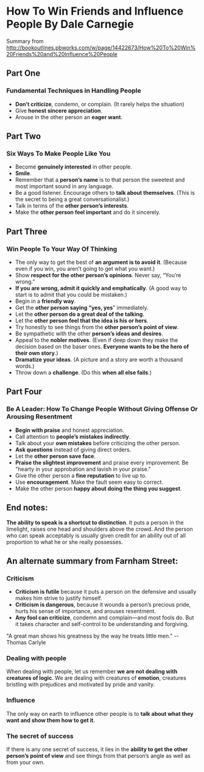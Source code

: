 # How To Win Friends and Influence People By Dale Carnegie

Summary from 
http://bookoutlines.pbworks.com/w/page/14422673/How%20To%20Win%20Friends%20and%20Influence%20People

## Part One

### Fundamental Techniques in Handling People

- **Don’t criticize**, condemn, or complain. (It rarely helps the situation)
- Give **honest sincere appreciation**.
- Arouse in the other person an **eager want**.

## Part Two

### Six Ways To Make People Like You

- Become **genuinely interested** in other people.
- **Smile**.
- Remember that a **person’s name** is to that person the sweetest and most 
  important sound in any language.
- Be a good listener. Encourage others to **talk about themselves**. (This is 
  the secret to being a great conversationalist.)
- Talk in terms of the **other person’s interests**.
- Make the **other person feel important** and do it sincerely.

## Part Three

### Win People To Your Way Of Thinking

- The only way to get the best of **an argument is to avoid it**. (Because even 
  if you win, you aren’t going to get what you want.)
- Show **respect for the other person’s opinions**. Never say, “You’re wrong.”
- **If you are wrong, admit it quickly and emphatically**. (A good way to start 
  is to admit that you could be mistaken.)
- Begin in a **friendly way**.
- Get the **other person saying “yes, yes**” immediately.
- Let the **other person do a great deal of the talking**.
- Let the **other person feel that the idea is his or hers**.
- Try honestly to see things from the **other person’s point of view**.
- Be sympathetic with the other **person’s ideas and desires**.
- Appeal to the **nobler motives**. (Even if deep down they make the decision 
  based on the baser ones. **Everyone wants to be the hero of their own 
  story**.)
- **Dramatize your ideas**. (A picture and a story are worth a thousand words.)
- Throw down a **challenge**. (Do this **when all else fails**.) 

## Part Four

### Be A Leader: How To Change People Without Giving Offense Or Arousing Resentment

- **Begin with praise** and honest appreciation.
- Call attention to **people’s mistakes indirectly**.
- Talk about your **own mistakes** before criticizing the other person.
- **Ask questions** instead of giving direct orders.
- Let the **other person save face**.
- **Praise the slightest improvement** and praise every improvement. Be "hearty 
  in your approbation and lavish in your praise."
- Give the other person a **fine reputation** to live up to.
- Use **encouragement**. Make the fault seem easy to correct.
- Make the other person **happy about doing the thing you suggest**.

## End notes:

**The ability to speak is a shortcut to distinction**. It puts a person in the 
limelight, raises one head and shoulders above the crowd. And the person who 
can speak acceptably is usually given credit for an ability out of all 
proportion to what he or she really possesses.

## An alternate summary from Farnham Street:

### Criticism

- **Criticism is futile** because it puts a person on the defensive and usually 
  makes him strive to justify himself.
- **Criticism is dangerous**, because it wounds a person’s precious pride, 
  hurts his sense of importance, and arouses resentment.
- **Any fool can criticize**, condemn and complain—and most fools do. But it 
  takes character and self-control to be understanding and forgiving.

"A great man shows his greatness by the way he treats little men." -- Thomas 
Carlyle

### Dealing with people

When dealing with people, let us remember **we are not dealing with creatures 
of logic**. We are dealing with creatures of **emotion**, creatures bristling 
with prejudices and motivated by pride and vanity.

### Influence

The only way on earth to influence other people is to **talk about what they 
want and show them how to get it**.

### The secret of success

If there is any one secret of success, it lies in the **ability to get the 
other person’s point of view** and see things from that person’s angle as well 
as from your own.


